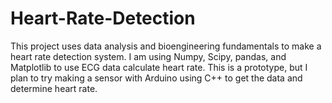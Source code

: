 # Heart-Rate-Detection
This project uses data analysis and bioengineering fundamentals to make a heart rate detection system. I am using Numpy, Scipy, pandas, and Matplotlib to use ECG data calculate heart rate. This is a prototype, but I plan to try making a sensor with Arduino using C++ to get the data and determine heart rate.
